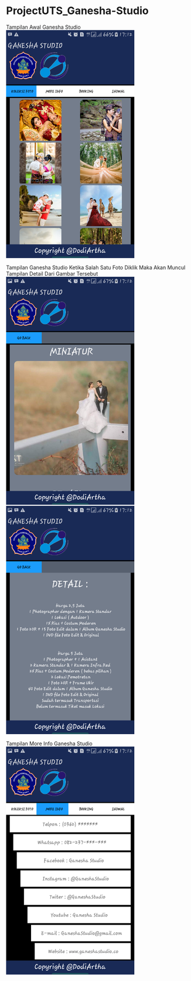 # ProjectUTS_Ganesha-Studio

Tampilan Awal Ganesha Studio <br>
<img src="https://github.com/dodiartha/ProjectUTS_Ganesha-Studio/blob/master/Screenshots/Screenshot_20180417-171228.png" width="350"/> <br>

Tampilan Ganesha Studio Ketika Salah Satu Foto Diklik Maka Akan Muncul Tampilan Detail Dari Gambar Tersebut <br>
<img src="https://github.com/dodiartha/ProjectUTS_Ganesha-Studio/blob/master/Screenshots/Screenshot_20180417-171245.png" width="350"/>
<img src="https://github.com/dodiartha/ProjectUTS_Ganesha-Studio/blob/master/Screenshots/Screenshot_20180417-171253.png" width="350"/> <br>

Tampilan More Info Ganesha Studio <br>
<img src="https://github.com/dodiartha/ProjectUTS_Ganesha-Studio/blob/master/Screenshots/Screenshot_20180417-171300.png" width="350"/> <br>

